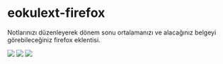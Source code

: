 # eokulext-firefox
Notlarınızı düzenleyerek dönem sonu ortalamanızı ve alacağınız belgeyi görebileceğiniz firefox eklentisi.

![](https://raw.githubusercontent.com/thesseyren/eokulext-firefox/master/screenshots/screenshot1.png)
![](https://raw.githubusercontent.com/thesseyren/eokulext-firefox/master/screenshots/screenshot2.png)
![](https://raw.githubusercontent.com/thesseyren/eokulext-firefox/master/screenshots/screenshot3.png)